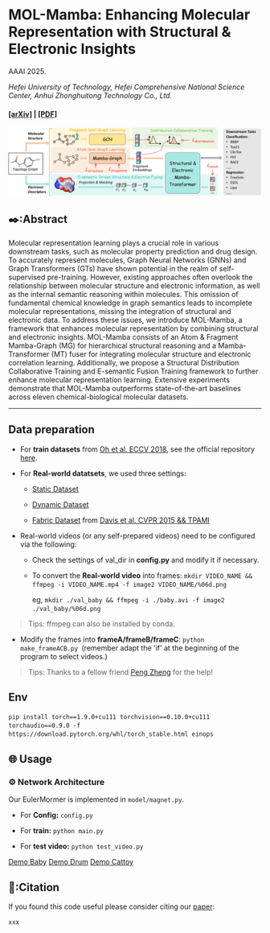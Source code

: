 # MOL-Mamba: Enhancing Molecular Representation with Structural & Electronic Insights

AAAI 2025.

_Hefei University of Technology, Hefei Comprehensive National Science Center, Anhui Zhonghuitong Technology Co., Ltd._

#### [\[arXiv\]](xxx) | [\[PDF\]](xx)

![test](assert/fig_mamba-fusion1_00.png)

## ✒️:Abstract

Molecular representation learning plays a crucial role in various downstream tasks, such as molecular property prediction and drug design. To accurately represent molecules, Graph Neural Networks (GNNs) and Graph Transformers (GTs) have shown potential in the realm of self-supervised pre-training. However, existing approaches often overlook the relationship between molecular structure and electronic information, as well as the internal semantic reasoning within molecules. This omission of fundamental chemical knowledge in graph semantics leads to incomplete molecular representations, missing the integration of structural and electronic data. To address these issues, we introduce MOL-Mamba, a framework that enhances molecular representation by combining structural and electronic insights. MOL-Mamba consists of an Atom & Fragment Mamba-Graph (MG) for hierarchical structural reasoning and a Mamba-Transformer (MT) fuser for integrating molecular structure and electronic correlation learning. Additionally, we propose a Structural Distribution Collaborative Training and E-semantic Fusion Training framework to further enhance molecular representation learning. Extensive experiments demonstrate that MOL-Mamba outperforms state-of-the-art baselines across eleven chemical-biological molecular datasets. 

---

## Data preparation

- For **train datasets** from [Oh et al. ECCV 2018](https://github.com/12dmodel/deep_motion_mag), see the official repository [here](https://drive.google.com/drive/folders/19K09QLouiV5N84wZiTPUMdoH9-UYqZrX?usp=sharing).

- For **Real-world datatsets**, we used three settings:

  - [Static Dataset](https://drive.google.com/drive/folders/1Bm3ItPLhRxRYp-dQ1vZLCYNPajKqxZ1a)

  - [Dynamic Dataset](https://drive.google.com/drive/folders/1t5u8Utvmu6gnxs90NLUIfmIX0_5D3WtK)

  - [Fabric Dataset](http://www.visualvibrometry.com/cvpr2015/dataset.html) from [Davis et al. CVPR 2015 && TPAMI](http://www.visualvibrometry.com/publications/visvib_pami.pdf)

- Real-world videos (or any self-prepared videos) need to be configured via the following:

  - Check the settings of val_dir in **config.py** and modify it if necessary.

  - To convert the **Real-world video** into frames:
    `mkdir VIDEO_NAME && ffmpeg -i VIDEO_NAME.mp4 -f image2 VIDEO_NAME/%06d.png`

    eg, `mkdir ./val_baby && ffmpeg -i ./baby.avi -f image2 ./val_baby/%06d.png`

> Tips: ffmpeg can also be installed by conda.

- Modify the frames into **frameA/frameB/frameC**:
  `python make_frameACB.py `(remember adapt the 'if' at the beginning of the program to select videos.)

> Tips: Thanks to a fellow friend [Peng Zheng](https://github.com/ZhengPeng7/motion_magnification_learning-based) for the help!

## Env

`pip install torch==1.9.0+cu111 torchvision==0.10.0+cu111 torchaudio==0.9.0 -f https://download.pytorch.org/whl/torch_stable.html einops`

## 🌐 Usage

### ⚙ Network Architecture

Our EulerMormer is implemented in `model/magnet.py`.

- For **Config:** `config.py`

- For **train:** `python main.py`

- For **test video:** `python test_video.py`

[Demo Baby](https://github.com/VUT-HFUT/EulerMormer/blob/main/fig/baby.avi)
[Demo Drum](https://github.com/VUT-HFUT/EulerMormer/blob/main/fig/drum.avi)
[Demo Cattoy](https://github.com/VUT-HFUT/EulerMormer/blob/main/fig/cattoy.avi)

## 🔖:Citation

If you found this code useful please consider citing our [paper](xxxx):

    xxx
